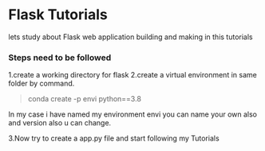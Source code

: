 # Flask Tutorials

lets study about Flask web application building and making in this tutorials

### Steps need to be followed 


1.create a working directory for flask 
2.create a virtual environment in same folder by command.
> conda create -p envi python==3.8

In my case i have named my environment envi you can name your own also and version also u can change.

3.Now try to create a app.py file and start following my Tutorials 